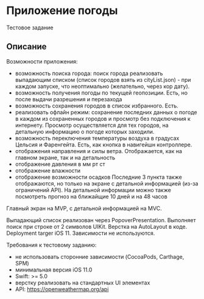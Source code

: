 # Приложение погоды
Тестовое задание
## Описание
Возможности приложения:
- возможность поиска города: поиск города реализовать выпадающим списком (список городов взять из cityList.json) - при каждом запуске, что неоптимально (желательно, через кор дату).
- возможность получения погоды по текущей геопозиции. Есть, но после выдачи разрешения и перезахода
- возможность сохранения городов в список избранного. Есть.
- реализовать офлайн режим: сохранение последних данных о погоде в каждом из сохраненных городов и просмотр без подключения к интернету. Просмотр осуществляется для тех городов, на детальную информацию о погоде которых заходили.
- возможность переключения температуры воздуха в градусах Цельсия и Фаренгейта. Есть, как кнопка в навигейшн контроллере.
- отображения направления и силы ветра. Отображается, как на главном экране, так и на детальность
- отображение давления в мм рт ст
- отображение влажности
- отображение возможности осадков
Последние 3 пункта также отображаются, но только на экране с детальной информацией (из-за ограничений API).
На детальной информации можно также посмотреть прогноз на ближайщие 10 дней и на 48 часов

Главный экран на MVP, с детальной информацией на MVC.

Выпадающий список реализован через PopoverPresentation. Выполняет поиск при строке от 2 символов
UIKit. Верстка на AutoLayout в коде. Deployment targer iOS 11. Зависимости не используются.

Требования к тестовому заданию:
- не использовать сторонние зависимости (CocoaPods, Carthage, SPM)
- минимальная версия iOS 11.0
- Swift: >= 5.0
- верстку реализовать на стандартных UI элементах
- API: https://openweathermap.org/api

